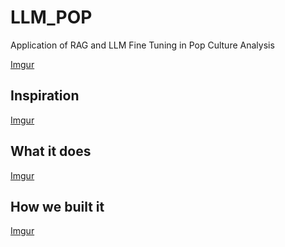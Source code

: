 # LLM_POP
Application of RAG and LLM Fine Tuning in Pop Culture Analysis

[Imgur](https://imgur.com/JCW44ne)

## Inspiration
[Imgur](https://imgur.com/DIrs7nR)

## What it does
[Imgur](https://imgur.com/uRkWRlK)

## How we built it
[Imgur](https://imgur.com/wnCKFh3)
